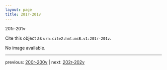 ```yaml
---
layout: page
title: 201r-201v
---
```


201r-201v

Cite this object as `urn:cite2:hmt:msB.v1:201r-201v`.

No image available. 



---

previous: [200r-200v](../200r-200v/) | next: [202r-202v](../202r-202v/)